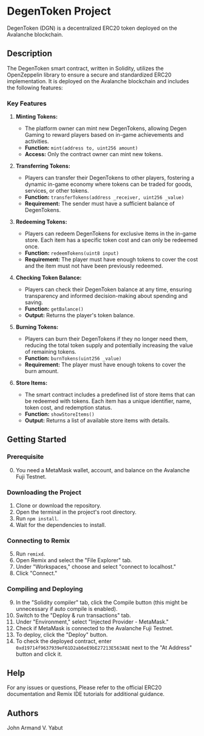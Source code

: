 # DegenToken Project

DegenToken (DGN) is a decentralized ERC20 token deployed on the Avalanche blockchain.

## Description

The DegenToken smart contract, written in Solidity, utilizes the OpenZeppelin library to ensure a secure and standardized ERC20 implementation. It is deployed on the Avalanche blockchain and includes the following features:

### Key Features

1. **Minting Tokens:**
   - The platform owner can mint new DegenTokens, allowing Degen Gaming to reward players based on in-game achievements and activities.
   - **Function:** `mint(address to, uint256 amount)`
   - **Access:** Only the contract owner can mint new tokens.

2. **Transferring Tokens:**
   - Players can transfer their DegenTokens to other players, fostering a dynamic in-game economy where tokens can be traded for goods, services, or other tokens.
   - **Function:** `transferTokens(address _receiver, uint256 _value)`
   - **Requirement:** The sender must have a sufficient balance of DegenTokens.

3. **Redeeming Tokens:**
   - Players can redeem DegenTokens for exclusive items in the in-game store. Each item has a specific token cost and can only be redeemed once.
   - **Function:** `redeemTokens(uint8 input)`
   - **Requirement:** The player must have enough tokens to cover the cost and the item must not have been previously redeemed.

4. **Checking Token Balance:**
   - Players can check their DegenToken balance at any time, ensuring transparency and informed decision-making about spending and saving.
   - **Function:** `getBalance()`
   - **Output:** Returns the player's token balance.

5. **Burning Tokens:**
   - Players can burn their DegenTokens if they no longer need them, reducing the total token supply and potentially increasing the value of remaining tokens.
   - **Function:** `burnTokens(uint256 _value)`
   - **Requirement:** The player must have enough tokens to cover the burn amount.

6. **Store Items:**
   - The smart contract includes a predefined list of store items that can be redeemed with tokens. Each item has a unique identifier, name, token cost, and redemption status.
   - **Function:** `showStoreItems()`
   - **Output:** Returns a list of available store items with details.

## Getting Started

### Prerequisite
0. You need a MetaMask wallet, account, and balance on the Avalanche Fuji Testnet.

### Downloading the Project
1. Clone or download the repository.
2. Open the terminal in the project's root directory.
3. Run `npm install`.
4. Wait for the dependencies to install.

### Connecting to Remix
5. Run `remixd`.
6. Open Remix and select the "File Explorer" tab.
7. Under "Workspaces," choose and select "connect to localhost."
8. Click "Connect."

### Compiling and Deploying
9. In the "Solidity compiler" tab, click the Compile button (this might be unnecessary if auto compile is enabled).
10. Switch to the "Deploy & run transactions" tab.
11. Under "Environment," select "Injected Provider - MetaMask."
12. Check if MetaMask is connected to the Avalanche Fuji Testnet.
13. To deploy, click the "Deploy" button.
14. To check the deployed contract, enter `0xd19714f9637939eF61D2ab6eE9bE27213E563A8E` next to the "At Address" button and click it.

## Help

For any issues or questions, Please refer to the official ERC20 documentation and Remix IDE tutorials for additional guidance.

## Authors
John Armand V. Yabut
